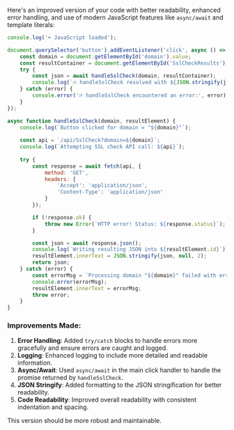 Here's an improved version of your code with better readability, enhanced error handling, and use of modern JavaScript features like `async/await` and template literals:

```javascript
console.log('➡ JavaScript loaded');

document.querySelector('button').addEventListener('click', async () => {
    const domain = document.getElementById('domain').value;
    const resultContainer = document.getElementById('SslCheckResults');
    try {
        const json = await handleSslCheck(domain, resultContainer);
        console.log(`🔥 handleSslCheck resolved with ${JSON.stringify(json)}`);
    } catch (error) {
        console.error('🔥 handleSslCheck encountered an error:', error);
    }
});

async function handleSslCheck(domain, resultElement) {
    console.log(`Button clicked for domain = "${domain}"`);
    
    const api = `/api/SslCheck?domain=${domain}`;
    console.log(`Attempting SSL check API call: ${api}`);
    
    try {
        const response = await fetch(api, {
            method: 'GET',
            headers: {
                'Accept': 'application/json',
                'Content-Type': 'application/json'
            }
        });

        if (!response.ok) {
            throw new Error(`HTTP error! Status: ${response.status}`);
        }

        const json = await response.json();
        console.log(`Writing resulting JSON into ${resultElement.id}`);
        resultElement.innerText = JSON.stringify(json, null, 2);
        return json;
    } catch (error) {
        const errorMsg = `Processing domain "${domain}" failed with error: ${error}`;
        console.error(errorMsg);
        resultElement.innerText = errorMsg;
        throw error;
    }
}
```

### Improvements Made:
1. **Error Handling**: Added `try/catch` blocks to handle errors more gracefully and ensure errors are caught and logged.
2. **Logging**: Enhanced logging to include more detailed and readable information.
3. **Async/Await**: Used `async/await` in the main click handler to handle the promise returned by `handleSslCheck`.
4. **JSON Stringify**: Added formatting to the JSON stringification for better readability.
5. **Code Readability**: Improved overall readability with consistent indentation and spacing.

This version should be more robust and maintainable.